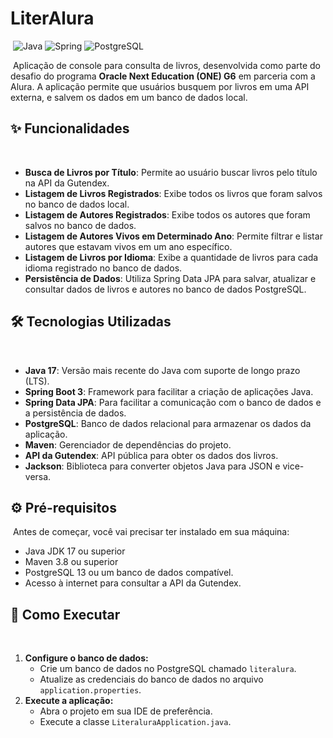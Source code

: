 # LiterAlura
​
![Java](https://img.shields.io/badge/Java-17-blue?style=for-the-badge&logo=java)
![Spring](https://img.shields.io/badge/Spring_Boot-3-green?style=for-the-badge&logo=spring)
![PostgreSQL](https://img.shields.io/badge/PostgreSQL-13-blue?style=for-the-badge&logo=postgresql)

​
Aplicação de console para consulta de livros, desenvolvida como parte do desafio do programa **Oracle Next Education (ONE) G6** em parceria com a Alura. A aplicação permite que usuários busquem por livros em uma API externa, e salvem os dados em um banco de dados local.
​
## ✨ Funcionalidades
​
-   **Busca de Livros por Título**: Permite ao usuário buscar livros pelo título na API da Gutendex.
-   **Listagem de Livros Registrados**: Exibe todos os livros que foram salvos no banco de dados local.
-   **Listagem de Autores Registrados**: Exibe todos os autores que foram salvos no banco de dados.
-   **Listagem de Autores Vivos em Determinado Ano**: Permite filtrar e listar autores que estavam vivos em um ano específico.
-   **Listagem de Livros por Idioma**: Exibe a quantidade de livros para cada idioma registrado no banco de dados.
-   **Persistência de Dados**: Utiliza Spring Data JPA para salvar, atualizar e consultar dados de livros e autores no banco de dados PostgreSQL.
    ​
## 🛠️ Tecnologias Utilizadas
​
-   **Java 17**: Versão mais recente do Java com suporte de longo prazo (LTS).
-   **Spring Boot 3**: Framework para facilitar a criação de aplicações Java.
-   **Spring Data JPA**: Para facilitar a comunicação com o banco de dados e a persistência de dados.
-   **PostgreSQL**: Banco de dados relacional para armazenar os dados da aplicação.
-   **Maven**: Gerenciador de dependências do projeto.
-   **API da Gutendex**: API pública para obter os dados dos livros.
-   **Jackson**: Biblioteca para converter objetos Java para JSON e vice-versa.
    ​
## ⚙️ Pré-requisitos
​
Antes de começar, você vai precisar ter instalado em sua máquina:
-   Java JDK 17 ou superior
-   Maven 3.8 ou superior
-   PostgreSQL 13 ou um banco de dados compatível.
-   Acesso à internet para consultar a API da Gutendex.
    ​
## 🚀 Como Executar
​
1.  **Configure o banco de dados:**
    - Crie um banco de dados no PostgreSQL chamado `literalura`.
    - Atualize as credenciais do banco de dados no arquivo `application.properties`.
2.  **Execute a aplicação:**
    - Abra o projeto em sua IDE de preferência.
    - Execute a classe `LiteraluraApplication.java`.
